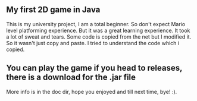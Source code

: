 ## My first 2D game in Java

This is my university project, I am a total beginner. So don't expect Mario level platforming experience.
But it was a great learning experience. It took a lot of sweat and tears.
Some code is copied from the net but I modified it. So it wasn't just copy and paste.
I tried to understand the code which i copied.

## You can play the game if you head to releases, there is a download for the .jar file

More info is in the doc dir, hope you enjoyed and till next time, bye! :).
